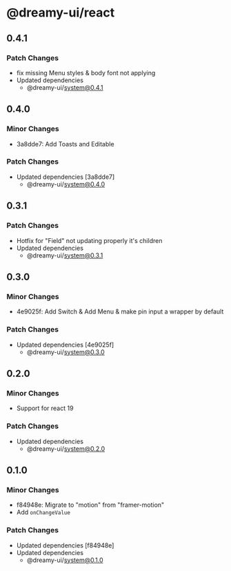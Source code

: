 # @dreamy-ui/react

## 0.4.1

### Patch Changes

-   fix missing Menu styles & body font not applying
-   Updated dependencies
    -   @dreamy-ui/system@0.4.1

## 0.4.0

### Minor Changes

-   3a8dde7: Add Toasts and Editable

### Patch Changes

-   Updated dependencies [3a8dde7]
    -   @dreamy-ui/system@0.4.0

## 0.3.1

### Patch Changes

-   Hotfix for "Field" not updating properly it's children
-   Updated dependencies
    -   @dreamy-ui/system@0.3.1

## 0.3.0

### Minor Changes

-   4e9025f: Add Switch & Add Menu & make pin input a wrapper by default

### Patch Changes

-   Updated dependencies [4e9025f]
    -   @dreamy-ui/system@0.3.0

## 0.2.0

### Minor Changes

-   Support for react 19

### Patch Changes

-   Updated dependencies
    -   @dreamy-ui/system@0.2.0

## 0.1.0

### Minor Changes

-   f84948e: Migrate to "motion" from "framer-motion"
-   Add `onChangeValue`

### Patch Changes

-   Updated dependencies [f84948e]
-   Updated dependencies
    -   @dreamy-ui/system@0.1.0
